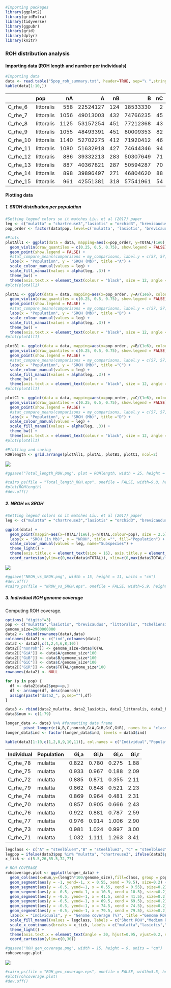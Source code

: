 ``` r
#Importing packages
library(ggplot2)
library(gridExtra)
library(tidyverse)
library(ggpubr)
library(grid)
library(dplyr)
library(knitr)
```

### **ROH distribution analysis**

#### Importing data (ROH length and number per individuals)

``` r
#Importing data
data <- read.table("5pop_roh_summary.txt", header=TRUE, sep="\ ",stringsAsFactors = TRUE)
kable(data[1:10,])
```

|          | pop        |   nA |        A |  nB |        B |  nC |         C | nTOTAL |     TOTAL |
|:--------|:---------|----:|--------:|----:|--------:|---:|--------:|------:|--------:|
| C_rhe_6  | littoralis |  558 | 22524127 | 124 | 18533330 |   2 |    940136 |    684 |  41997593 |
| C_rhe_7  | littoralis | 1056 | 49013003 | 432 | 74766235 |  45 |  65619603 |   1533 | 189398841 |
| C_rhe_8  | littoralis | 1125 | 53157254 | 451 | 77212368 |  43 |  44225569 |   1619 | 174595191 |
| C_rhe_9  | littoralis | 1055 | 48493391 | 451 | 80009353 |  82 | 152473535 |   1588 | 280976279 |
| C_rhe_10 | littoralis | 1140 | 52702275 | 412 | 71920412 |  46 |  76559815 |   1598 | 201182502 |
| C_rhe_11 | littoralis | 1080 | 51632918 | 427 | 74644346 |  94 | 186742429 |   1601 | 313019693 |
| C_rhe_12 | littoralis |  886 | 39332213 | 283 | 50307649 |  71 | 183948530 |   1240 | 273588392 |
| C_rhe_13 | littoralis |  887 | 40367821 | 287 | 50594287 |  70 | 163745816 |   1244 | 254707924 |
| C_rhe_14 | littoralis |  898 | 39896497 | 271 | 46804620 |  88 | 205700375 |   1257 | 292401492 |
| C_rhe_15 | littoralis |  961 | 42551381 | 318 | 57541961 |  54 |  78609089 |   1333 | 178702431 |

#### Plotting data

##### 1. SROH distribution per population

``` r
#Setting legend colors so it matches Liu. et al (2017) paper
leg <- c("mulatta" = "chartreuse3","lasiotis" = "orchid3", "brevicaudus" = "darkorange", "littoralis" = "red2", "tcheliensis" = "blue3")
pop_order <- factor(data$pop, level=c('mulatta', 'lasiotis', 'brevicaudus', 'littoralis','tcheliensis'))

#Plots
plotAll1 <- ggplot(data = data, mapping=aes(x=pop_order, y=TOTAL/(1e6), colour=pop_order, fill=pop_order)) +
  geom_violin(draw_quantiles = c(0.25, 0.5, 0.75), show.legend = FALSE) + 
  geom_point(show.legend = FALSE) +
  #stat_compare_means(comparisons = my_comparisons, label.y = c(57, 57, 57, 83, 63, 78, 103, 72, 95, 89), label = "p.signif", method = "t.test", size = 2.5) +
  labs(x = "Population", y = "SROH (Mb)", title ="A") +
  scale_colour_manual(values = leg) +
  scale_fill_manual(values = alpha(leg, .3)) +
  theme_bw() +
  theme(axis.text.x = element_text(colour = "black", size = 12, angle = 35, hjust = 1, face = "italic"), axis.title.x=element_blank(), axis.text.y = element_text(size=10, color = "black"), axis.title.y=element_text(size=14, margin = unit(c(0, 0.5, 0,0), "cm")), panel.grid.major = element_blank(), panel.grid.minor = element_blank(), legend.position = c(.12, .85), legend.title = element_text(size=14), legend.text = element_text(size=11), legend.key.height = unit(0.35, 'cm'), plot.title = element_text(size= 15), plot.margin = unit(c(0.2, 1, 0.2, 0.75), "cm"), axis.ticks = element_line(color = "black"), axis.line = element_line(color = "black")) 
#plot(plotAll1)

plotA1 <- ggplot(data = data, mapping=aes(x=pop_order, y=A/(1e6), colour=pop_order, fill=pop_order)) +
  geom_violin(draw_quantiles = c(0.25, 0.5, 0.75), show.legend = FALSE) + 
  geom_point(show.legend = FALSE) +
  #stat_compare_means(comparisons = my_comparisons, label.y = c(57, 57, 57, 83, 63, 78, 103, 72, 95, 89), label = "p.signif", method = "t.test", size = 2.5) +
  labs(x = "Population", y = "SROH (Mb)", title ="B") +
  scale_colour_manual(values = leg) +
  scale_fill_manual(values = alpha(leg, .3)) +
  theme_bw() +
  theme(axis.text.x = element_text(colour = "black", size = 12, angle = 35, hjust = 1, face = "italic"), axis.title.x=element_blank(), axis.text.y = element_text(size=10, color = "black"), axis.title.y=element_text(size=14, margin = unit(c(0, 0.5, 0,0), "cm")), panel.grid.major = element_blank(), panel.grid.minor = element_blank(), legend.position = c(.12, .85), legend.title = element_text(size=14), legend.text = element_text(size=11), legend.key.height = unit(0.35, 'cm'), plot.title = element_text(size= 15), plot.margin = unit(c(0.2, 1, 0.2, 0.75), "cm"), axis.ticks = element_line(color = "black"), axis.line = element_line(color = "black")) 
#plot(plotAll1)

plotB1 <- ggplot(data = data, mapping=aes(x=pop_order, y=B/(1e6), colour=pop_order, fill=pop_order)) +
  geom_violin(draw_quantiles = c(0.25, 0.5, 0.75), show.legend = FALSE) + 
  geom_point(show.legend = FALSE) +
  #stat_compare_means(comparisons = my_comparisons, label.y = c(57, 57, 57, 83, 63, 78, 103, 72, 95, 89), label = "p.signif", method = "t.test", size = 2.5) +
  labs(x = "Population", y = "SROH (Mb)", title ="C") +
  scale_colour_manual(values = leg) +
  scale_fill_manual(values = alpha(leg, .3)) +
  theme_bw() +
  theme(axis.text.x = element_text(colour = "black", size = 12, angle = 35, hjust = 1, face = "italic"), axis.title.x=element_blank(), axis.text.y = element_text(size=10, color = "black"), axis.title.y=element_text(size=14, margin = unit(c(0, 0.5, 0,0), "cm")), panel.grid.major = element_blank(), panel.grid.minor = element_blank(), legend.position = c(.12, .85), legend.title = element_text(size=14), legend.text = element_text(size=11), legend.key.height = unit(0.35, 'cm'), plot.title = element_text(size= 15), plot.margin = unit(c(0.2, 1, 0.2, 0.75), "cm"), axis.ticks = element_line(color = "black"), axis.line = element_line(color = "black")) 
#plot(plotAll1)

plotC1 <- ggplot(data = data, mapping=aes(x=pop_order, y=C/(1e6), colour=pop_order, fill=pop_order)) +
  geom_violin(draw_quantiles = c(0.25, 0.5, 0.75), show.legend = FALSE) + 
  geom_point(show.legend = FALSE) +
  #stat_compare_means(comparisons = my_comparisons, label.y = c(57, 57, 57, 83, 63, 78, 103, 72, 95, 89), label = "p.signif", method = "t.test", size = 2.5) +
  labs(x = "Population", y = "SROH (Mb)", title ="D") +
  scale_colour_manual(values = leg) +
  scale_fill_manual(values = alpha(leg, .3)) +
  theme_bw() +
  theme(axis.text.x = element_text(colour = "black", size = 12, angle = 35, hjust = 1, face = "italic"), axis.title.x=element_blank(), axis.text.y = element_text(size=10, color = "black"), axis.title.y=element_text(size=14, margin = unit(c(0, 0.5, 0,0), "cm")), panel.grid.major = element_blank(), panel.grid.minor = element_blank(), legend.position = c(.12, .85), legend.title = element_text(size=14), legend.text = element_text(size=11), legend.key.height = unit(0.35, 'cm'), plot.title = element_text(size= 15), plot.margin = unit(c(0.2, 1, 0.2, 0.75), "cm"), axis.ticks = element_line(color = "black"), axis.line = element_line(color = "black")) 
#plot(plotAll1)

#Plotting and saving
ROHlength <- grid.arrange(plotAll1, plotA1, plotB1, plotC1, ncol=2)
```

![](roh_distribution_5pop_paper_final_files/figure-markdown_github/plotSROH-1.png)

``` r
#ggsave("Total_length_ROH.png", plot = ROHlength, width = 25, height = 29, units = "cm")

#cairo_ps(file = "Total_length_ROH.eps", onefile = FALSE, width=9.8, height=11.4)
#plot(ROHlength)
#dev.off()
```

##### 2. NROH vs SROH

``` r
#Setting legend colors so it matches Liu. et al (2017) paper
leg <- c("mulatta" = "chartreuse3","lasiotis" = "orchid3", "brevicaudus" = "darkorange", "littoralis" = "red2", "tcheliensis" = "blue3")

ggplot(data) +
  geom_point(mappin=aes(x=TOTAL/(1e6),y=nTOTAL,colour=pop), size = 2.5) + 
  labs(x = "SROH (in Mb)", y = "NROH", title ="", fill="Population") +
  scale_colour_manual(values = leg, name="Subspecies") +
  theme_light() +
  theme(axis.title.x = element_text(size = 16), axis.title.y = element_text(size = 16), axis.text = element_text(size = 14, color = "black"), axis.ticks = element_line(color = "black"), plot.title = element_blank(), legend.position = c(.82, .23), legend.title = element_text(size=16), legend.text = element_text(size=14,face = 'italic'), legend.key.height = unit(0.4, 'cm'), panel.grid.major = element_blank(), panel.grid.minor = element_blank(), panel.background = element_blank(), axis.line = element_line(colour = "black"), panel.border = element_blank(), legend.background = element_blank(), legend.box.background = element_rect(colour = "black")) +
  coord_cartesian(ylim=c(0,max(data$nTOTAL)), xlim=c(0,max(data$TOTAL/(1e6))))
```

![](roh_distribution_5pop_paper_final_files/figure-markdown_github/srohnrohplot-1.png)

``` r
#ggsave("NROH_vs_SROH.png", width = 15, height = 11, units = "cm")
#dev.off()
#cairo_ps(file = "NROH_vs_SROH.eps", onefile = FALSE, width=5.9, height=4.3)
```

##### 3. Individual ROH genome coverage

Computing ROH coverage.

``` r
options( "digits"=3)
pop <- c("mulatta","lasiotis", "brevicaudus", "littoralis", "tcheliensis")
genome_size=2900000000
data2 <- cbind(rownames(data),data)
colnames(data2) <- c("ind",colnames(data))
data2 <- data2[,c(1,2,4,6,8,10)]
data2[["nonroh"]] <- genome_size-data$TOTAL
data2[["GiA"]] <- data$A/genome_size*100
data2[["GiB"]] <- data$B/genome_size*100
data2[["GiC"]] <- data$C/genome_size*100
data2[["GiR"]] <- data$TOTAL/genome_size*100
rownames(data2) <- NULL

for (p in pop) {
  df <- data2[data2$pop==p,]
  df <- arrange(df, desc(nonroh))
  assign(paste("data2_", p,sep=""),df)
}

data3 <- rbind(data2_mulatta, data2_lasiotis, data2_littoralis, data2_brevicaudus, data2_tcheliensis)
data3$num <- c(1:79)

longer_data <- data3 %>% #formatting data frame  
        pivot_longer(c(A,B,C,nonroh,GiA,GiB,GiC,GiR), names_to = "class", values_to = "length")
longer_data$ind <- factor(longer_data$ind, levels = data3$ind)

kable(data3[1:10,c(1,2,8,9,10,11)], col.names = c("Individual","Population", 'Gi,a' ,'Gi,b','Gi,c','Gi,r'))
```

| Individual | Population |  Gi,a |  Gi,b |  Gi,c | Gi,r |
|:-----------|:-----------|------:|------:|------:|-----:|
| C_rhe_78   | mulatta    | 0.822 | 0.780 | 0.275 | 1.88 |
| C_rhe_75   | mulatta    | 0.933 | 0.967 | 0.188 | 2.09 |
| C_rhe_72   | mulatta    | 0.885 | 0.871 | 0.355 | 2.11 |
| C_rhe_79   | mulatta    | 0.862 | 0.848 | 0.521 | 2.23 |
| C_rhe_74   | mulatta    | 0.869 | 0.964 | 0.481 | 2.31 |
| C_rhe_70   | mulatta    | 0.857 | 0.905 | 0.666 | 2.43 |
| C_rhe_76   | mulatta    | 0.922 | 0.881 | 0.787 | 2.59 |
| C_rhe_77   | mulatta    | 0.976 | 0.914 | 1.006 | 2.90 |
| C_rhe_73   | mulatta    | 0.981 | 1.024 | 0.997 | 3.00 |
| C_rhe_71   | mulatta    | 1.032 | 1.111 | 1.263 | 3.41 |

``` r
legclass <- c("A" = "steelblue4","B" = "steelblue3", "C" = "steelblue2", "nonroh" = "gray80")
legpop = ifelse(data3$pop %in% "mulatta", "chartreuse3", ifelse(data3$pop %in% "lasiotis", "orchid3",  ifelse(data3$pop %in% "littoralis", "red2",  ifelse(data3$pop %in% "brevicaudus", "darkorange",  "blue3"))))
x_tick <- c(5.5,26,55.5,72,77)

# ROH COVERAGE
rohcoverage.plot <- ggplot(longer_data) +
  geom_col(aes(x=num,y=(length*100/genome_size),fill=class, group = pop)) + 
  geom_segment(aes(y = -1, yend=-1, x = 0.55, xend = 79.5), size=0.2) +
  geom_segment(aes(y = -0.5, yend=-1, x = 0.55, xend = 0.55), size=0.2) +
  geom_segment(aes(y = -0.5, yend=-1, x = 10.5, xend = 10.5), size=0.2) +
  geom_segment(aes(y = -0.5, yend=-1, x = 41.5, xend = 41.5), size=0.2) +
  geom_segment(aes(y = -0.5, yend=-1, x = 69.5, xend = 69.5), size=0.2) +
  geom_segment(aes(y = -0.5, yend=-1, x = 74.5, xend = 74.5), size=0.2) +
  geom_segment(aes(y = -0.5, yend=-1, x = 79.5, xend = 79.5), size=0.2) +
  labs(x = "Individuals", y = "Genome coverage (%)", title ="Genome ROH coverage") +
  scale_fill_manual(values = legclass, labels = c("Short ROH","Medium ROH","Long ROH", "Non ROH"), name = "Size class ROH") +
  scale_x_continuous(breaks = x_tick, labels = c("mulatta","lasiotis","littoralis","brevicaudus","tcheliensis")) +
  theme_light() +
  theme(axis.text.x = element_text(angle = 30, hjust=0.95, vjust=0.2, size=10, colour = "black", margin = unit(c(-0.9, 0, 0, 0), "cm"), face = 'italic'), axis.text.y = element_text(size = 10, color = "black"), axis.ticks.y = element_line(color = "black"),  axis.title.y = element_text(size = 12), plot.title = element_blank(), axis.ticks.x=element_blank(), axis.title.x = element_blank(),  panel.grid.major.x = element_blank(), panel.grid.minor.x = element_blank(), legend.text = element_text(size=8), legend.position = c(.169, .875), legend.title = element_blank(), legend.key.height = unit(0.3, 'cm'), legend.key.width = unit(0.5, 'cm'), panel.grid.minor = element_blank(), panel.grid.major = element_blank(), panel.background = element_blank(), axis.line = element_line(colour = "black"), axis.line.x = element_blank(), panel.border = element_blank(), plot.margin = unit(c(0.2, 0.2, 1, 0.2), "cm")) +
  coord_cartesian(ylim=c(0,30))

#ggsave("ROH_gen_coverage.png", width = 15, height = 9, units = "cm")
rohcoverage.plot
```

![](roh_distribution_5pop_paper_final_files/figure-markdown_github/save%20plot%20for%20paper-1.png)

``` r
#cairo_ps(file = "ROH_gen_coverage.eps", onefile = FALSE, width=5.5, height=3.54)
#plot(rohcoverage.plot)
#dev.off()
```
